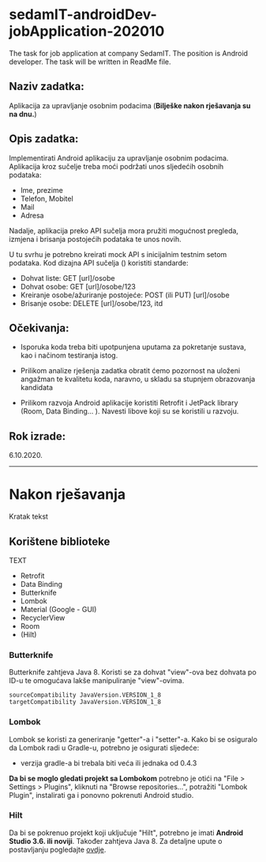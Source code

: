 # sedamIT-androidDev-jobApplication-202010
The task for job application at company SedamIT. The position is Android developer. The task will be written in ReadMe file.

## Naziv zadatka:

Aplikacija za upravljanje osobnim podacima (**Bilješke nakon rješavanja su na dnu.**)

## Opis  zadatka:

Implementirati  Android aplikaciju za upravljanje osobnim podacima. Aplikacija kroz sučelje treba moći podržati  unos sljedećih osobnih  podataka:

- Ime, prezime
- Telefon, Mobitel
- Mail
- Adresa

Nadalje, aplikacija preko API sučelja mora pružiti mogućnost pregleda, izmjena i brisanja postojećih podataka te unos novih.

U tu svrhu je  potrebno kreirati mock API s inicijalnim testnim setom podataka. Kod dizajna API sučelja () koristiti standarde:
- Dohvat liste: GET [url]/osobe
- Dohvat osobe: GET [url]/osobe/123
- Kreiranje osobe/ažuriranje postojeće: POST (ili PUT) [url]/osobe
- Brisanje osobe: DELETE [url]/osobe/123,
itd

## Očekivanja:

- Isporuka koda treba biti upotpunjena uputama za pokretanje sustava, kao i načinom testiranja istog.

- Prilikom analize rješenja zadatka obratit ćemo pozornost na uloženi angažman te kvalitetu koda, naravno, u skladu sa stupnjem obrazovanja kandidata

- Prilikom razvoja  Android aplikacije koristiti Retrofit i JetPack library (Room, Data Binding… ). Navesti libove koji su se koristili u razvoju.

## Rok izrade:
6.10.2020.

----------------------------------------------------------------------------------------------------------------------------------------------------------------------------

# Nakon rješavanja
Kratak tekst
## Korištene biblioteke
TEXT
- Retrofit
- Data Binding
- Butterknife
- Lombok
- Material (Google - GUI)
- RecyclerView
- Room
- (Hilt)
### Butterknife
Butterknife zahtjeva Java 8. Koristi se za dohvat "view"-ova bez dohvata po ID-u te omogućava lakše manipuliranje "view"-ovima.
```
sourceCompatibility JavaVersion.VERSION_1_8
targetCompatibility JavaVersion.VERSION_1_8
```
### Lombok 
Lombok se koristi za generiranje "getter"-a i "setter"-a.
Kako bi se osiguralo da Lombok radi u Gradle-u, potrebno je osigurati sljedeće:
- verzija gradle-a bi trebala biti veća ili jednaka od 0.4.3

**Da bi se moglo gledati projekt sa Lombokom** potrebno je otići na "File > Settings > Plugins", kliknuti na "Browse repositories...", potražiti "Lombok Plugin", instalirati ga i ponovno pokrenuti Android studio.

### Hilt
Da bi se pokrenuo projekt koji uključuje "Hilt", potrebno je imati **Android Studio 3.6. ili noviji**.
Također zahtjeva Java 8. Za detaljne upute o postavljanju pogledajte [ovdje](https://developer.android.com/training/dependency-injection/hilt-android). 
